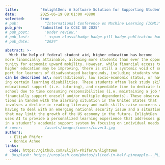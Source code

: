```yaml
---
title:          "EnlightDen: A Software Solution for Supporting Students Without Established Study Habits"
date:           2025-06-19 08:01:00 +0800
selected:       true
# pub:            "International Conference on Machine Learning (ICML)"
pub_pre:        "Submitted to CCSC SE 2025"
# pub_post:       'Under review.'
# pub_last:       ' <span class="badge badge-pill badge-publication badge-success">Spotlight</span>'
# pub_date:       "2024"

abstract: >-
  With the help of federal student aid, higher education has become
more financially attainable, allowing more students than ever the oppor-
tunity for economic upward mobility. However, while financial access to
higher education may be improving, there is still a systemic void of sup-
port for learners of disadvantaged backgrounds, including students who
can be described as\: nontraditional, low socio-economic status, or hav-
ing certain learning disabilities. These students often lack study skills,
educational support (i.e. tutoring), and expendable time to dedicate to
school due to time consuming responsibilities (i.e. maintaining a job to
financially support oneself and/or multiple dependents). These observa-
tions in tandem with the alarming situation in the United States that
involves a decline in reading literacy and math skills raise concerns about
having to deal with an emerging national security issue and a situation
that may limit the growth of the US economy in the future. EnlightDen
uses AI to provide a personalized learning experience that addresses gaps
in a student’s academic support system by focusing on individual needs.
# cover:          /assets/images/covers/cover3.jpg
authors:
  - Elijah Phifer
  - Bonnie Achee
links:
  Code: https://github.com/Elijah-Phifer/EnlightDen
#  Unsplash: https://unsplash.com/photos/sliced-in-half-pineapple--_PLJZmHZzk
---
```

